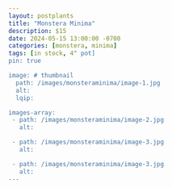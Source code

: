 ```yaml
---
layout: postplants
title: "Monstera Minima"
description: $15
date: 2024-05-15 13:00:00 -0700
categories: [monstera, minima]
tags: [in stock, 4" pot]
pin: true

image: # thumbnail
  path: /images/monsteraminima/image-1.jpg
  alt:
  lqip:

images-array:
 - path: /images/monsteraminima/image-2.jpg
   alt: 

 - path: /images/monsteraminima/image-3.jpg
   alt: 

 - path: /images/monsteraminima/image-3.jpg
   alt: 
---
```

